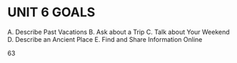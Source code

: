 # UNIT 6 GOALS

A. Describe Past Vacations
B. Ask about a Trip
C. Talk about Your Weekend
D. Describe an Ancient Place
E. Find and Share Information Online

63